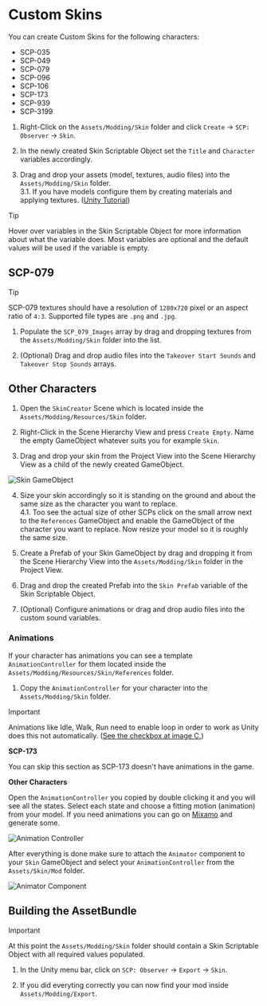 # Custom Skins

You can create Custom Skins for the following characters:
- SCP-035
- SCP-049
- SCP-079
- SCP-096
- SCP-106
- SCP-173
- SCP-939
- SCP-3199

1. Right-Click on the `Assets/Modding/Skin` folder and click `Create` -> `SCP: Observer` -> `Skin`.

2. In the newly created Skin Scriptable Object set the `Title` and `Character` variables accordingly.

3. Drag and drop your assets (model, textures, audio files) into the `Assets/Modding/Skin` folder.<br/>
	3.1. If you have models configure them by creating materials and applying textures. ([Unity Tutorial](https://docs.unity3d.com/2019.3/Documentation/Manual/Materials.html))

> [!TIP]
> Hover over variables in the Skin Scriptable Object for more information about what the variable does. Most variables are optional and the default values will be used if the variable is empty.

## SCP-079

> [!TIP]
> SCP-079 textures should have a resolution of `1280x720` pixel or an aspect ratio of `4:3`. Supported file types are `.png` and `.jpg`.

1. Populate the `SCP_079_Images` array by drag and dropping textures from the `Assets/Modding/Skin` folder into the list.

2. (Optional) Drag and drop audio files into the `Takeover Start Sounds` and `Takeover Stop Sounds` arrays.

## Other Characters

1. Open the `SkinCreator` Scene which is located inside the `Assets/Modding/Resources/Skin` folder.

2. Right-Click in the Scene Hierarchy View and press `Create Empty`. Name the empty GameObject whatever suits you for example `Skin`.

3. Drag and drop your skin from the Project View into the Scene Hierarchy View as a child of the newly created GameObject.

![Skin GameObject](https://i.imgur.com/4HnoBg0.png)

4. Size your skin accordingly so it is standing on the ground and about the same size as the character you want to replace.<br/>
	4.1. Too see the actual size of other SCPs click on the small arrow next to the `References` GameObject and enable the GameObject of the character you want to replace. Now resize your model so it is roughly the same size.

5. Create a Prefab of your Skin GameObject by drag and dropping it from the Scene Hierarchy View into the `Assets/Modding/Skin` folder in the Project View.

6. Drag and drop the created Prefab into the `Skin Prefab` variable of the Skin Scriptable Object.

7. (Optional) Configure animations or drag and drop audio files into the custom sound variables.

### Animations

If your character has animations you can see a template `AnimationController` for them located inside the `Assets/Modding/Resources/Skin/References` folder.

1. Copy the `AnimationController` for your character into the `Assets/Modding/Skin` folder.

> [!IMPORTANT]  
> Animations like Idle, Walk, Run need to enable loop in order to work as Unity does this not automatically. ([See the checkbox at image C.](https://docs.unity3d.com/Manual/class-AnimationClip.html))

**SCP-173**

You can skip this section as SCP-173 doesn't have animations in the game.

**Other Characters**

Open the `AnimationController` you copied by double clicking it and you will see all the states. Select each state and choose a fitting motion (animation) from your model. If you need animations you can go on [Mixamo](https://www.mixamo.com/#/) and generate some.

![Animation Controller](https://i.imgur.com/G7uo9jS.png)

After everything is done make sure to attach the `Animator` component to your `Skin` GameObject and select your `AnimationController` from the `Assets/Skin/Mod` folder.

![Animator Component](https://i.imgur.com/zEoh42O.png)

## Building the AssetBundle

> [!IMPORTANT]  
> At this point the `Assets/Modding/Skin` folder should contain a Skin Scriptable Object with all required values populated.

1. In the Unity menu bar, click on `SCP: Observer` -> `Export` -> `Skin`.

2. If you did everyting correctly you can now find your mod inside `Assets/Modding/Export`.